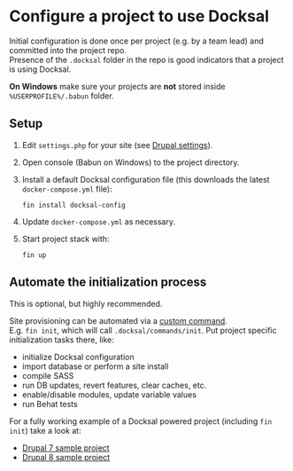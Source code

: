 # Configure a project to use Docksal

Initial configuration is done once per project (e.g. by a team lead) and committed into the project repo.  
Presence of the `.docksal` folder in the repo is good indicators that a project is using Docksal.

**On Windows** make sure your projects are **not** stored inside `%USERPROFILE%/.babun` folder.
 
## Setup

1. Edit `settings.php` for your site (see [Drupal settings](/docs/drupal-settings.md)).
2. Open console (Babun on Windows) to the project directory.
3. Install a default Docksal configuration file (this downloads the latest `docker-compose.yml` file):
    
    ```
    fin install docksal-config
    ```

4. Update `docker-compose.yml` as necessary.

5. Start project stack with:

    ```
    fin up
    ```

## Automate the initialization process

This is optional, but highly recommended.

Site provisioning can be automated via a [custom command](custom-commands.md).  
E.g. `fin init`, which will call `.docksal/commands/init`. Put project specific initialization tasks there, like:

- initialize Docksal configuration
- import database or perform a site install
- compile SASS
- run DB updates, revert features, clear caches, etc.
- enable/disable modules, update variable values
- run Behat tests

For a fully working example of a Docksal powered project (including `fin init`) take a look at:
- [Drupal 7 sample project](https://github.com/docksal/drupal7)
- [Drupal 8 sample project](https://github.com/docksal/drupal8)
